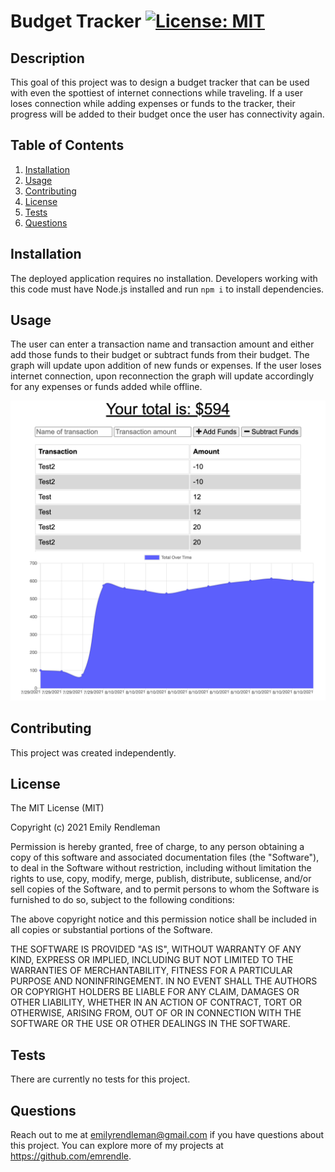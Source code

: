 # Budget Tracker [![License: MIT](https://img.shields.io/badge/License-MIT-yellow.svg)](https://opensource.org/licenses/MIT)

## Description

This goal of this project was to design a budget tracker that can be used with even the spottiest of internet connections while traveling. If a user loses connection while adding expenses or funds to the tracker, their progress will be added to their budget once the user has connectivity again.

## Table of Contents

1. [Installation](#Installation)
2. [Usage](#Usage)
3. [Contributing](#Contributing)
4. [License](#License)
5. [Tests](#Tests)
6. [Questions](#Questions)

## Installation

The deployed application requires no installation. Developers working with this code must have Node.js installed and run `npm i` to install dependencies.

## Usage

The user can enter a transaction name and transaction amount and either add those funds to their budget or subtract funds from their budget. The graph will update upon addition of new funds or expenses. If the user loses internet connection, upon reconnection the graph will update accordingly for any expenses or funds added while offline.

![A demonstration of the README Generator using sample inputs](assets/images/BudgetTrackerExample.png)

## Contributing

This project was created independently.

## License

The MIT License (MIT)

Copyright (c) 2021 Emily Rendleman

Permission is hereby granted, free of charge, to any person obtaining a copy of this software and associated documentation files (the "Software"), to deal in the Software without restriction, including without limitation the rights to use, copy, modify, merge, publish, distribute, sublicense, and/or sell copies of the Software, and to permit persons to whom the Software is furnished to do so, subject to the following conditions:

The above copyright notice and this permission notice shall be included in all copies or substantial portions of the Software.

THE SOFTWARE IS PROVIDED "AS IS", WITHOUT WARRANTY OF ANY KIND, EXPRESS OR IMPLIED, INCLUDING BUT NOT LIMITED TO THE WARRANTIES OF MERCHANTABILITY, FITNESS FOR A PARTICULAR PURPOSE AND NONINFRINGEMENT. IN NO EVENT SHALL THE AUTHORS OR COPYRIGHT HOLDERS BE LIABLE FOR ANY CLAIM, DAMAGES OR OTHER LIABILITY, WHETHER IN AN ACTION OF CONTRACT, TORT OR OTHERWISE, ARISING FROM, OUT OF OR IN CONNECTION WITH THE SOFTWARE OR THE USE OR OTHER DEALINGS IN THE SOFTWARE.

## Tests

There are currently no tests for this project.

## Questions

Reach out to me at emilyrendleman@gmail.com if you have questions about this project.
You can explore more of my projects at https://github.com/emrendle.
